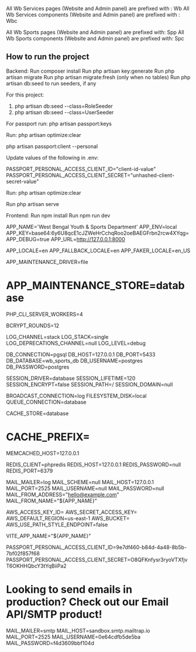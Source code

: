 All Wb Services pages (Website and Admin panel) are prefixed with : Wb
All Wb Services components (Website and Admin panel) are prefixed with : Wbc

All Wb Sports pages (Website and Admin panel) are prefixed with: Spp
All Wb Sports components (Website and Admin panel) are prefixed with: Spc

## How to run the project

Backend:
Run composer install
Run php artisan key:generate
Run php artisan migrate
Run php artisan migrate:fresh (only when no tables)
Run php artisan db:seed to run seeders, if any

For this project:

1. php artisan db:seed --class=RoleSeeder
2. php artisan db:seed --class=UserSeeder

For passport run: php artisan passport:keys

Run: php artisan optimize:clear

php artisan passport:client --personal

Update values of the following in .env:

PASSPORT_PERSONAL_ACCESS_CLIENT_ID="client-id-value"
PASSPORT_PERSONAL_ACCESS_CLIENT_SECRET="unhashed-client-secret-value"

Run: php artisan optimize:clear

Run php artisan serve

Frontend:
Run npm install
Run npm run dev

<!-- .env file contents start --------------------- -->

APP_NAME='West Bengal Youth & Sports Department'
APP_ENV=local
APP_KEY=base64:6y6U8qcE1cJZWeHrCchqRoo2oeBAEGFrbn2rcw4XYqg=
APP_DEBUG=true
APP_URL=http://127.0.0.1:8000

APP_LOCALE=en
APP_FALLBACK_LOCALE=en
APP_FAKER_LOCALE=en_US

APP_MAINTENANCE_DRIVER=file

# APP_MAINTENANCE_STORE=database

PHP_CLI_SERVER_WORKERS=4

BCRYPT_ROUNDS=12

LOG_CHANNEL=stack
LOG_STACK=single
LOG_DEPRECATIONS_CHANNEL=null
LOG_LEVEL=debug

DB_CONNECTION=pgsql
DB_HOST=127.0.0.1
DB_PORT=5433
DB_DATABASE=wb_sports_db
DB_USERNAME=postgres
DB_PASSWORD=postgres

SESSION_DRIVER=database
SESSION_LIFETIME=120
SESSION_ENCRYPT=false
SESSION_PATH=/
SESSION_DOMAIN=null

BROADCAST_CONNECTION=log
FILESYSTEM_DISK=local
QUEUE_CONNECTION=database

CACHE_STORE=database

# CACHE_PREFIX=

MEMCACHED_HOST=127.0.0.1

REDIS_CLIENT=phpredis
REDIS_HOST=127.0.0.1
REDIS_PASSWORD=null
REDIS_PORT=6379

MAIL_MAILER=log
MAIL_SCHEME=null
MAIL_HOST=127.0.0.1
MAIL_PORT=2525
MAIL_USERNAME=null
MAIL_PASSWORD=null
MAIL_FROM_ADDRESS="hello@example.com"
MAIL_FROM_NAME="${APP_NAME}"

AWS_ACCESS_KEY_ID=
AWS_SECRET_ACCESS_KEY=
AWS_DEFAULT_REGION=us-east-1
AWS_BUCKET=
AWS_USE_PATH_STYLE_ENDPOINT=false

VITE_APP_NAME="${APP_NAME}"

PASSPORT_PERSONAL_ACCESS_CLIENT_ID=9e7df460-b84d-4a48-8b5b-7bf02f857f68
PASSPORT_PERSONAL_ACCESS_CLIENT_SECRET=O8QFKnfysr3ryoVTXfjvT6OKHHQbcY3tYqBiiPa2

# Looking to send emails in production? Check out our Email API/SMTP product!

MAIL_MAILER=smtp
MAIL_HOST=sandbox.smtp.mailtrap.io
MAIL_PORT=2525
MAIL_USERNAME=0e64cdfb5de5ba
MAIL_PASSWORD=f4d3609bbf104d

<!-- .env file contents end --------------------- -->
